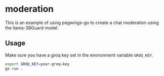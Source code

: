 # moderation

This is an example of using pegwings-go to create a chat moderation using the llama-3BGuard model.

## Usage

Make sure you have a groq key set in the environment variable `GROQ_KEY`.

```bash
export GROQ_KEY=your-groq-key
go run .
```
